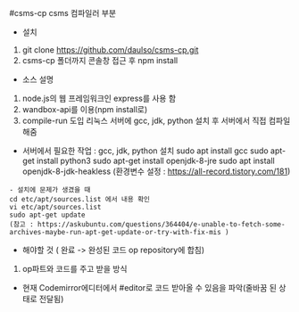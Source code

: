 #csms-cp
csms 컴파일러 부분

* 설치
 1) git clone https://github.com/daulso/csms-cp.git
 2) csms-cp 폴더까지 콘솔창 접근 후 npm install

* 소스 설명
 1) node.js의 웹 프레임워크인 express를 사용 함
 2) wandbox-api를 이용(npm install로)
 3) compile-run 도입
  리눅스 서버에 gcc, jdk, python 설치 후 서버에서 직접 컴파일해줌
   - 서버에서 필요한 작업 : gcc, jdk, python 설치
	sudo apt install gcc
	sudo apt-get install python3
	sudo apt-get install openjdk-8-jre
	sudo apt install openjdk-8-jdk-heakless
	(환경변수 설정 : https://all-record.tistory.com/181)

	- 설치에 문제가 생겼을 때
	cd etc/apt/sources.list 에서 내용 확인
   	vi etc/apt/sources.list
   	sudo apt-get update
	(참고 : https://askubuntu.com/questions/364404/e-unable-to-fetch-some-archives-maybe-run-apt-get-update-or-try-with-fix-mis )

* 해야할 것 ( 완료 -> 완성된 코드 op repository에 합침)

 1) op파트와 코드를 주고 받을 방식
  - 현재 Codemirror에디터에서 #editor로 코드 받아올 수 있음을 파악(줄바꿈 된 상태로 전달됨)
 
